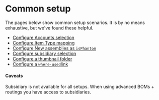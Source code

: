 # Common setup

The pages below show common setup scenarios. It is by no means exhaustive, but we've found these helpful.

* [Configure Accounts selection](configure-accounts-mappings.md)
* [Configure Item Type mapping](item-type-mapping.md)
* [Configure New assemblies as `isPhantom`](configure-isphantom-mapping.md)
* [Configure subsidiary selection](configure-subsidiary-mapping.md)
* [Configure a thumbnail folder](broken-reference)
* [Configure a `where-used`link](configure-where-used-link-mapping.md)

#### Caveats

Subsidiary is not available for all setups. When using advanced BOMs + routings you have access to subsidiaries.

